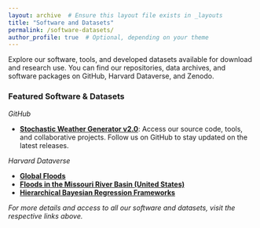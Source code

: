```yaml
---
layout: archive  # Ensure this layout file exists in _layouts
title: "Software and Datasets"
permalink: /software-datasets/
author_profile: true  # Optional, depending on your theme
---
```


Explore our software, tools, and developed datasets available for download and research use. You can find our repositories, data archives, and software packages on GitHub, Harvard Dataverse, and Zenodo.

### Featured Software & Datasets

*GitHub*
- **[Stochastic Weather Generator v2.0](https://github.com/nassernajibi/WGEN-v2.0)**: Access our source code, tools, and collaborative projects. Follow us on GitHub to stay updated on the latest releases.

*Harvard Dataverse*
- **[Global Floods](https://dataverse.harvard.edu/dataverse/dfo1985to2015)**
- **[Floods in the Missouri River Basin (United States)](https://dataverse.harvard.edu/dataverse/MRB)**
- **[Hierarchical Bayesian Regression Frameworks](https://dataverse.harvard.edu/dataverse/bayesian)**


*For more details and access to all our software and datasets, visit the respective links above.*
